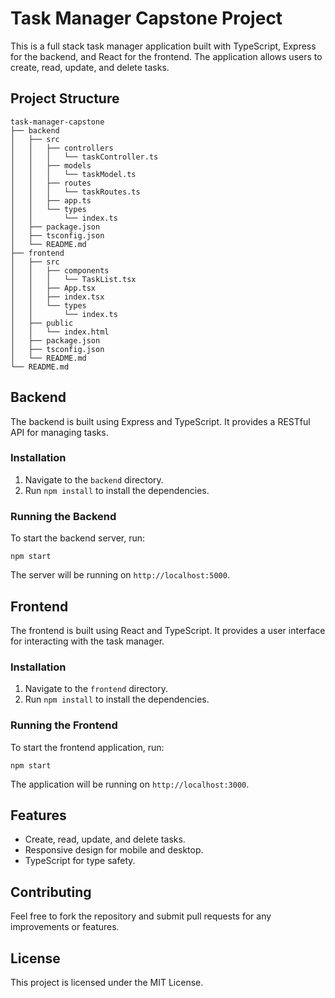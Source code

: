 # Task Manager Capstone Project

This is a full stack task manager application built with TypeScript, Express for the backend, and React for the frontend. The application allows users to create, read, update, and delete tasks.

## Project Structure

```
task-manager-capstone
├── backend
│   ├── src
│   │   ├── controllers
│   │   │   └── taskController.ts
│   │   ├── models
│   │   │   └── taskModel.ts
│   │   ├── routes
│   │   │   └── taskRoutes.ts
│   │   ├── app.ts
│   │   └── types
│   │       └── index.ts
│   ├── package.json
│   ├── tsconfig.json
│   └── README.md
├── frontend
│   ├── src
│   │   ├── components
│   │   │   └── TaskList.tsx
│   │   ├── App.tsx
│   │   ├── index.tsx
│   │   └── types
│   │       └── index.ts
│   ├── public
│   │   └── index.html
│   ├── package.json
│   ├── tsconfig.json
│   └── README.md
└── README.md
```

## Backend

The backend is built using Express and TypeScript. It provides a RESTful API for managing tasks.

### Installation

1. Navigate to the `backend` directory.
2. Run `npm install` to install the dependencies.

### Running the Backend

To start the backend server, run:

```
npm start
```

The server will be running on `http://localhost:5000`.

## Frontend

The frontend is built using React and TypeScript. It provides a user interface for interacting with the task manager.

### Installation

1. Navigate to the `frontend` directory.
2. Run `npm install` to install the dependencies.

### Running the Frontend

To start the frontend application, run:

```
npm start
```

The application will be running on `http://localhost:3000`.

## Features

- Create, read, update, and delete tasks.
- Responsive design for mobile and desktop.
- TypeScript for type safety.

## Contributing

Feel free to fork the repository and submit pull requests for any improvements or features.

## License

This project is licensed under the MIT License.